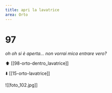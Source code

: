 ```yaml
---
title: apri la lavatrice
area: Orto
---
```

# 97
_oh oh si è aperta... non vorrai mica entrare vero?_

⬆️  [[98-orto-dentro_lavatrice]]

⬇️ [[15-orto-lavatrice]]

![[foto_102.jpg]]